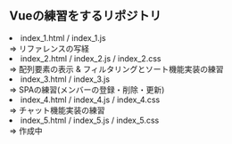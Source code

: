 <h2>Vueの練習をするリポジトリ</h2>

<li>
 index_1.html / index_1.js<br>
 => リファレンスの写経
</li>

<li>
 index_2.html / index_2.js / index_2.css<br>
 => 配列要素の表示 & フィルタリングとソート機能実装の練習
</li>

<li>
 index_3.html / index_3.js<br>
 => SPAの練習(メンバーの登録・削除・更新)
</li>

<li>
 index_4.html / index_4.js / index_4.css<br>
 => チャット機能実装の練習
</li>

<li>
 index_5.html / index_5.js / index_5.css<br>
 => 作成中
</li>
